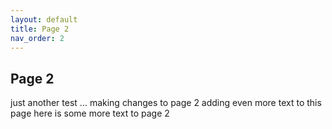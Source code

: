 ```yaml
---
layout: default
title: Page 2
nav_order: 2
---
```


## Page 2
just another test ... making changes to page 2 
adding even more text to this page
here is some more text to page 2